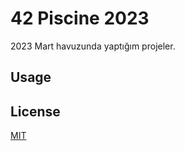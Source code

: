 # 42 Piscine 2023

2023 Mart havuzunda yaptığım projeler.

## Usage

## License

[MIT](https://choosealicense.com/licenses/mit/)

